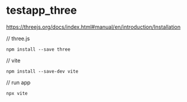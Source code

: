 # testapp_three

https://threejs.org/docs/index.html#manual/en/introduction/Installation

// three.js

<code>npm install --save three</code>

// vite

<code>npm install --save-dev vite</code>

// run app

<code>npx vite</code>
